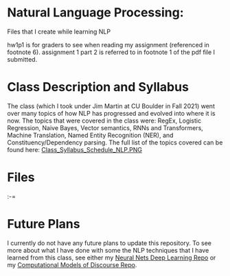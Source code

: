 # Natural Language Processing:
Files that I create while learning NLP

hw1p1 is for graders to see when reading my assignment (referenced in footnote 6).
assignment 1 part 2 is referred to in footnote 1 of the pdf file I submitted.

# Class Description and Syllabus
The class (which I took under Jim Martin at CU Boulder in Fall 2021) went over many topics of how NLP has progressed and evolved into where it is now.  The topics that were covered in the class were: RegEx, Logistic Regression, Naive Bayes, Vector semantics, RNNs and Transformers, Machine Translation, Named Entity Recognition (NER), and Constituency/Dependency parsing.  The full list of the topics covered can be found here: [Class_Syllabus_Schedule_NLP.PNG](https://github.com/xjseabrum/nlp-files/blob/main/Class_Syllabus_Schedule_NLP.PNG)

# Files
:-=

# Future Plans
I currently do not have any future plans to update this repository.  To see more about what I have done with some the NLP techniques that I have learned from this class, see either my [Neural Nets Deep Learning Repo](https://github.com/xjseabrum/nndl_final_project) or my [Computational Models of Discourse Repo](https://github.com/xjseabrum/comp_disc_S22_proj).
